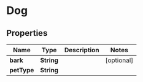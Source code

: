 

# Dog


## Properties

| Name | Type | Description | Notes |
|------------ | ------------- | ------------- | -------------|
|**bark** | **String** |  |  [optional] |
|**petType** | **String** |  |  |



